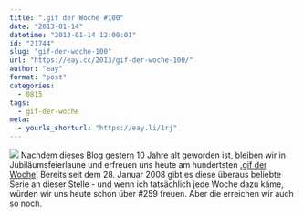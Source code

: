 ```yaml
---
title: ".gif der Woche #100"
date: "2013-01-14"
datetime: "2013-01-14 12:00:01"
id: "21744"
slug: "gif-der-woche-100"
url: "https://eay.cc/2013/gif-der-woche-100/"
author: "eay"
format: "post"
categories:
  - 0815
tags:
  - gif-der-woche
meta:
  - yourls_shorturl: "https://eay.li/1rj"
---
```


![](https://eay.cc/uploads/2013/klavier.gif) Nachdem dieses Blog gestern [10 Jahre alt](//eay.cc/2013/10-jahre-eayz/) geworden ist, bleiben wir in Jubiläumsfeierlaune und erfreuen uns heute am hundertsten [.gif der Woche](//eay.cc/tag/gif-der-woche/)! Bereits seit dem 28. Januar 2008 gibt es diese überaus beliebte Serie an dieser Stelle - und wenn ich tatsächlich jede Woche dazu käme, würden wir uns heute schon über #259 freuen. Aber die erreichen wir auch so noch.
